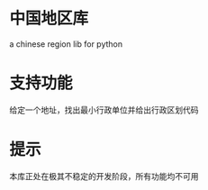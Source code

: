 # 中国地区库
a chinese region lib for python

# 支持功能
给定一个地址，找出最小行政单位并给出行政区划代码

# 提示
本库正处在极其不稳定的开发阶段，所有功能均不可用